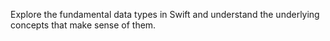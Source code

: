 Explore the fundamental data types in Swift and understand the underlying concepts that make sense of them.
